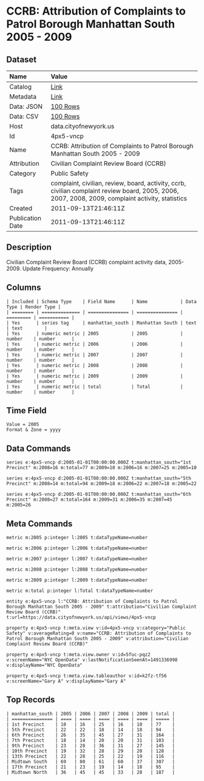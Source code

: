 # CCRB: Attribution of Complaints to Patrol Borough Manhattan South 2005 - 2009

## Dataset

| Name | Value |
| :--- | :---- |
| Catalog | [Link](https://catalog.data.gov/dataset/ccrb-attribution-of-complaints-to-patrol-borough-manhattan-south-2005-2009-9c979) |
| Metadata | [Link](https://data.cityofnewyork.us/api/views/4px5-vncp) |
| Data: JSON | [100 Rows](https://data.cityofnewyork.us/api/views/4px5-vncp/rows.json?max_rows=100) |
| Data: CSV | [100 Rows](https://data.cityofnewyork.us/api/views/4px5-vncp/rows.csv?max_rows=100) |
| Host | data.cityofnewyork.us |
| Id | 4px5-vncp |
| Name | CCRB: Attribution of Complaints to Patrol Borough Manhattan South 2005 - 2009 |
| Attribution | Civilian Complaint Review Board (CCRB) |
| Category | Public Safety |
| Tags | complaint, civilian, review, board, activity, ccrb, civilian complaint review board, 2005, 2006, 2007, 2008, 2009, complaint activity, statistics |
| Created | 2011-09-13T21:46:11Z |
| Publication Date | 2011-09-13T21:46:11Z |

## Description

Civilian Complaint Review Board (CCRB) complaint activity data, 2005-2009. Update Frequency: Annually

## Columns

```ls
| Included | Schema Type    | Field Name      | Name            | Data Type | Render Type |
| ======== | ============== | =============== | =============== | ========= | =========== |
| Yes      | series tag     | manhattan_south | Manhattan South | text      | text        |
| Yes      | numeric metric | 2005            | 2005            | number    | number      |
| Yes      | numeric metric | 2006            | 2006            | number    | number      |
| Yes      | numeric metric | 2007            | 2007            | number    | number      |
| Yes      | numeric metric | 2008            | 2008            | number    | number      |
| Yes      | numeric metric | 2009            | 2009            | number    | number      |
| Yes      | numeric metric | total           | Total           | number    | number      |
```

## Time Field

```ls
Value = 2005
Format & Zone = yyyy
```

## Data Commands

```ls
series e:4px5-vncp d:2005-01-01T00:00:00.000Z t:manhattan_south="1st Precinct" m:2008=16 m:total=77 m:2009=10 m:2006=16 m:2007=25 m:2005=10

series e:4px5-vncp d:2005-01-01T00:00:00.000Z t:manhattan_south="5th Precinct" m:2008=14 m:total=94 m:2009=18 m:2006=22 m:2007=18 m:2005=22

series e:4px5-vncp d:2005-01-01T00:00:00.000Z t:manhattan_south="6th Precinct" m:2008=27 m:total=164 m:2009=31 m:2006=35 m:2007=45 m:2005=26
```

## Meta Commands

```ls
metric m:2005 p:integer l:2005 t:dataTypeName=number

metric m:2006 p:integer l:2006 t:dataTypeName=number

metric m:2007 p:integer l:2007 t:dataTypeName=number

metric m:2008 p:integer l:2008 t:dataTypeName=number

metric m:2009 p:integer l:2009 t:dataTypeName=number

metric m:total p:integer l:Total t:dataTypeName=number

entity e:4px5-vncp l:"CCRB: Attribution of Complaints to Patrol Borough Manhattan South 2005 - 2009" t:attribution="Civilian Complaint Review Board (CCRB)" t:url=https://data.cityofnewyork.us/api/views/4px5-vncp

property e:4px5-vncp t:meta.view v:id=4px5-vncp v:category="Public Safety" v:averageRating=0 v:name="CCRB: Attribution of Complaints to Patrol Borough Manhattan South 2005 - 2009" v:attribution="Civilian Complaint Review Board (CCRB)"

property e:4px5-vncp t:meta.view.owner v:id=5fuc-pqz2 v:screenName="NYC OpenData" v:lastNotificationSeenAt=1491336998 v:displayName="NYC OpenData"

property e:4px5-vncp t:meta.view.tableauthor v:id=k2fz-tf56 v:screenName="Gary A" v:displayName="Gary A"
```

## Top Records

```ls
| manhattan_south | 2005 | 2006 | 2007 | 2008 | 2009 | total | 
| =============== | ==== | ==== | ==== | ==== | ==== | ===== | 
| 1st Precinct    | 10   | 16   | 25   | 16   | 10   | 77    | 
| 5th Precinct    | 22   | 22   | 18   | 14   | 18   | 94    | 
| 6th Precinct    | 26   | 35   | 45   | 27   | 31   | 164   | 
| 7th Precinct    | 18   | 14   | 20   | 20   | 31   | 103   | 
| 9th Precinct    | 23   | 28   | 36   | 31   | 27   | 145   | 
| 10th Precinct   | 19   | 32   | 28   | 29   | 20   | 128   | 
| 13th Precinct   | 22   | 28   | 25   | 22   | 19   | 116   | 
| Midtown South   | 69   | 80   | 61   | 60   | 37   | 307   | 
| 17th Precinct   | 21   | 23   | 19   | 14   | 18   | 95    | 
| Midtown North   | 36   | 45   | 45   | 33   | 28   | 187   | 
```
